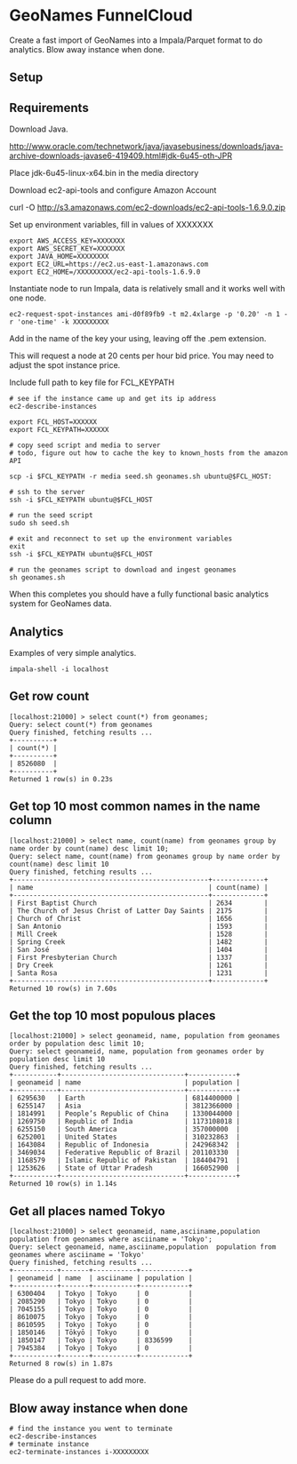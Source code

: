 # GeoNames FunnelCloud 

Create a fast import of GeoNames into a Impala/Parquet format to do analytics.
Blow away instance when done. 


## Setup 

## Requirements 

Download Java.

http://www.oracle.com/technetwork/java/javasebusiness/downloads/java-archive-downloads-javase6-419409.html#jdk-6u45-oth-JPR

Place jdk-6u45-linux-x64.bin in the media directory  

Download ec2-api-tools and configure Amazon Account 

curl -O http://s3.amazonaws.com/ec2-downloads/ec2-api-tools-1.6.9.0.zip

Set up environment variables, fill in values of XXXXXXX

    export AWS_ACCESS_KEY=XXXXXXX
    export AWS_SECRET_KEY=XXXXXXX
    export JAVA_HOME=XXXXXXXX
    export EC2_URL=https://ec2.us-east-1.amazonaws.com
    export EC2_HOME=/XXXXXXXXX/ec2-api-tools-1.6.9.0


Instantiate node to run Impala, data is relatively small and it works well with
one node.


    ec2-request-spot-instances ami-d0f89fb9 -t m2.4xlarge -p '0.20' -n 1 -r 'one-time' -k XXXXXXXXX
    
Add in the name of the key your using, leaving off the .pem extension.

This will request a node at 20 cents per hour bid price. You may need to adjust
the spot instance price.


Include full path to key file for FCL_KEYPATH 

    # see if the instance came up and get its ip address
    ec2-describe-instances 
   
    export FCL_HOST=XXXXXX
    export FCL_KEYPATH=XXXXXX   
 
    # copy seed script and media to server
    # todo, figure out how to cache the key to known_hosts from the amazon API

    scp -i $FCL_KEYPATH -r media seed.sh geonames.sh ubuntu@$FCL_HOST:

    # ssh to the server 
    ssh -i $FCL_KEYPATH ubuntu@$FCL_HOST

    # run the seed script
    sudo sh seed.sh 

    # exit and reconnect to set up the environment variables 
    exit 
    ssh -i $FCL_KEYPATH ubuntu@$FCL_HOST

    # run the geonames script to download and ingest geonames 
    sh geonames.sh 
     

When this completes you should have a fully functional basic analytics system for GeoNames data.
 
## Analytics 


Examples of very simple analytics.

    impala-shell -i localhost

## Get row count 

    [localhost:21000] > select count(*) from geonames;
    Query: select count(*) from geonames
    Query finished, fetching results ...
    +----------+
    | count(*) |
    +----------+
    | 8526080  |
    +----------+
    Returned 1 row(s) in 0.23s


## Get top 10 most common names in the name column 

    [localhost:21000] > select name, count(name) from geonames group by name order by count(name) desc limit 10;
    Query: select name, count(name) from geonames group by name order by count(name) desc limit 10
    Query finished, fetching results ...
    +-------------------------------------------------+-------------+
    | name                                            | count(name) |
    +-------------------------------------------------+-------------+
    | First Baptist Church                            | 2634        |
    | The Church of Jesus Christ of Latter Day Saints | 2175        |
    | Church of Christ                                | 1656        |
    | San Antonio                                     | 1593        |
    | Mill Creek                                      | 1528        |
    | Spring Creek                                    | 1482        |
    | San José                                        | 1404        |
    | First Presbyterian Church                       | 1337        |
    | Dry Creek                                       | 1261        |
    | Santa Rosa                                      | 1231        |
    +-------------------------------------------------+-------------+
    Returned 10 row(s) in 7.60s

##  Get the top 10 most populous places 

    [localhost:21000] > select geonameid, name, population from geonames order by population desc limit 10;
    Query: select geonameid, name, population from geonames order by population desc limit 10
    Query finished, fetching results ...
    +-----------+-------------------------------+------------+
    | geonameid | name                          | population |
    +-----------+-------------------------------+------------+
    | 6295630   | Earth                         | 6814400000 |
    | 6255147   | Asia                          | 3812366000 |
    | 1814991   | People’s Republic of China    | 1330044000 |
    | 1269750   | Republic of India             | 1173108018 |
    | 6255150   | South America                 | 357000000  |
    | 6252001   | United States                 | 310232863  |
    | 1643084   | Republic of Indonesia         | 242968342  |
    | 3469034   | Federative Republic of Brazil | 201103330  |
    | 1168579   | Islamic Republic of Pakistan  | 184404791  |
    | 1253626   | State of Uttar Pradesh        | 166052900  |
    +-----------+-------------------------------+------------+
    Returned 10 row(s) in 1.14s



## Get all places named Tokyo 

    [localhost:21000] > select geonameid, name,asciiname,population  population from geonames where asciiname = 'Tokyo';
    Query: select geonameid, name,asciiname,population  population from geonames where asciiname = 'Tokyo'
    Query finished, fetching results ...
    +-----------+-------+-----------+------------+
    | geonameid | name  | asciiname | population |
    +-----------+-------+-----------+------------+
    | 6300404   | Tokyo | Tokyo     | 0          |
    | 2085290   | Tokyo | Tokyo     | 0          |
    | 7045155   | Tokyo | Tokyo     | 0          |
    | 8610075   | Tokyo | Tokyo     | 0          |
    | 8610595   | Tokyo | Tokyo     | 0          |
    | 1850146   | Tōkyō | Tokyo     | 0          |
    | 1850147   | Tokyo | Tokyo     | 8336599    |
    | 7945384   | Tokyo | Tokyo     | 0          |
    +-----------+-------+-----------+------------+
    Returned 8 row(s) in 1.87s





   Please do a pull request to add more. 



## Blow away instance when done 

    # find the instance you went to terminate 
    ec2-describe-instances 
    # terminate instance 
    ec2-terminate-instances i-XXXXXXXXX










